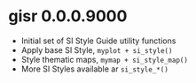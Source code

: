 
# gisr 0.0.0.9000

* Initial set of SI Style Guide utility functions
* Apply base SI Style, `myplot + si_style()`
* Style thematic maps, `mymap + si_style_map()`
* More SI Styles available ar `si_style_*()`
